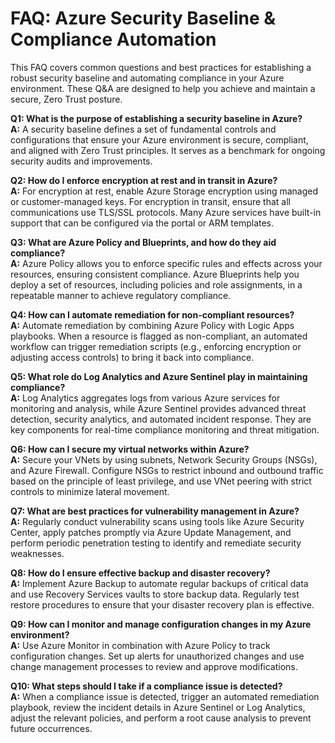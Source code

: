 # FAQ: Azure Security Baseline & Compliance Automation

This FAQ covers common questions and best practices for establishing a robust security baseline and automating compliance in your Azure environment. These Q&A are designed to help you achieve and maintain a secure, Zero Trust posture.

**Q1: What is the purpose of establishing a security baseline in Azure?**  
**A:** A security baseline defines a set of fundamental controls and configurations that ensure your Azure environment is secure, compliant, and aligned with Zero Trust principles. It serves as a benchmark for ongoing security audits and improvements.

**Q2: How do I enforce encryption at rest and in transit in Azure?**  
**A:** For encryption at rest, enable Azure Storage encryption using managed or customer-managed keys. For encryption in transit, ensure that all communications use TLS/SSL protocols. Many Azure services have built-in support that can be configured via the portal or ARM templates.

**Q3: What are Azure Policy and Blueprints, and how do they aid compliance?**  
**A:** Azure Policy allows you to enforce specific rules and effects across your resources, ensuring consistent compliance. Azure Blueprints help you deploy a set of resources, including policies and role assignments, in a repeatable manner to achieve regulatory compliance.

**Q4: How can I automate remediation for non-compliant resources?**  
**A:** Automate remediation by combining Azure Policy with Logic Apps playbooks. When a resource is flagged as non-compliant, an automated workflow can trigger remediation scripts (e.g., enforcing encryption or adjusting access controls) to bring it back into compliance.

**Q5: What role do Log Analytics and Azure Sentinel play in maintaining compliance?**  
**A:** Log Analytics aggregates logs from various Azure services for monitoring and analysis, while Azure Sentinel provides advanced threat detection, security analytics, and automated incident response. They are key components for real-time compliance monitoring and threat mitigation.

**Q6: How can I secure my virtual networks within Azure?**  
**A:** Secure your VNets by using subnets, Network Security Groups (NSGs), and Azure Firewall. Configure NSGs to restrict inbound and outbound traffic based on the principle of least privilege, and use VNet peering with strict controls to minimize lateral movement.

**Q7: What are best practices for vulnerability management in Azure?**  
**A:** Regularly conduct vulnerability scans using tools like Azure Security Center, apply patches promptly via Azure Update Management, and perform periodic penetration testing to identify and remediate security weaknesses.

**Q8: How do I ensure effective backup and disaster recovery?**  
**A:** Implement Azure Backup to automate regular backups of critical data and use Recovery Services vaults to store backup data. Regularly test restore procedures to ensure that your disaster recovery plan is effective.

**Q9: How can I monitor and manage configuration changes in my Azure environment?**  
**A:** Use Azure Monitor in combination with Azure Policy to track configuration changes. Set up alerts for unauthorized changes and use change management processes to review and approve modifications.

**Q10: What steps should I take if a compliance issue is detected?**  
**A:** When a compliance issue is detected, trigger an automated remediation playbook, review the incident details in Azure Sentinel or Log Analytics, adjust the relevant policies, and perform a root cause analysis to prevent future occurrences.
